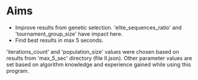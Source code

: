 # Aims

* Improve results from genetic selection. 
'elite_sequences_ratio' and 'tournament_group_size' have impact here.
* Find best results in max 5 seconds. 

'iterations_count' and 'population_size' values were chosen 
based on results from 'max_5_sec' directory (file II.json). 
Other parameter values are set based on algorithm knowledge and 
experience gained while using this program.
